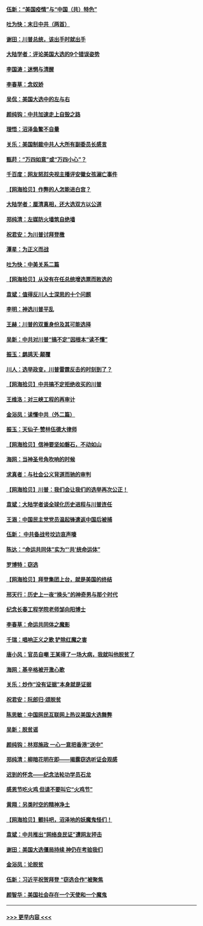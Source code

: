 #### [伍新：“美国疫情”与“中国（共）特色”](../pages/nsc993/n12611463.md?t=12110702) 
#### [吐为快：末日中共（两首）](../pages/nsc993/n12611461.md?t=12110702) 
#### [谢田：川普总统，该出手时就出手](../pages/nsc993/n12610905.md?t=12110702) 
#### [大陆学者：评论美国大选的9个错误姿势](../pages/nsc993/n12609586.md?t=12110702) 
#### [李国涛：迷惘与清醒](../pages/nsc993/n12607532.md?t=12110702) 
#### [李春草：念奴娇](../pages/nsc993/n12607083.md?t=12110702) 
#### [吴侃：美国大选中的左与右](../pages/nsc993/n12607054.md?t=12110702) 
#### [颜纯钩：中共加速走上自毁之路](../pages/nsc993/n12606473.md?t=12110702) 
#### [理悟：沼泽鱼鳖不自量](../pages/nsc993/n12606454.md?t=12110702) 
#### [关乐：美国制裁中共人大所有副委员长感言](../pages/nsc993/n12606442.md?t=12110702) 
#### [甄莳：“万四如意”或“万四小心”？](../pages/nsc993/n12606091.md?t=12110702) 
#### [千百度：网友怒怼央视主播评安徽女孩溺亡事件](../pages/nsc993/n12605370.md?t=12110702) 
#### [【网海拾贝】作弊的人怎能进白宫？](../pages/nsc993/n12603546.md?t=12110702) 
#### [大陆学者：厘清真相，还大选双方以公道](../pages/nsc993/n12603475.md?t=12110702) 
#### [郑纯清：左媒防火墙筑自绝墙](../pages/nsc993/n12602226.md?t=12110702) 
#### [祝君安：为川普讨拜登檄](../pages/nsc993/n12602199.md?t=12110702) 
#### [潭星：为正义而战](../pages/nsc993/n12600926.md?t=12110702) 
#### [吐为快：中美关系二篇](../pages/nsc993/n12600908.md?t=12110702) 
#### [【网海拾贝】从没有在任总统增选票而败选的](../pages/nsc993/n12600435.md?t=12110702) 
#### [袁斌：值得反川人士深思的十个问题](../pages/nsc993/n12600332.md?t=12110702) 
#### [李明：神选川普平乱](../pages/nsc993/n12599751.md?t=12110702) 
#### [王赫：川普的双重身份及其可能选择](../pages/nsc993/n12599723.md?t=12110702) 
#### [吴新：中共对川普“搞不定”因根本“读不懂”](../pages/nsc993/n12599502.md?t=12110702) 
#### [振玉：鹧鸪天‧颠覆](../pages/nsc993/n12599494.md?t=12110702) 
#### [川人：选举政变，川普雷霆反击的时刻到了？](../pages/nsc993/n12599291.md?t=12110702) 
#### [【网海拾贝】中共搞不定拒绝收买的川普](../pages/nsc993/n12598955.md?t=12110702) 
#### [王维洛：对三峡工程的再审计](../pages/nsc993/n12598436.md?t=12110702) 
#### [金浴凤：读懂中共（外二篇）](../pages/nsc993/n12597943.md?t=12110702) 
#### [振玉：天仙子‧赞林伍德大律师](../pages/nsc993/n12597929.md?t=12110702) 
#### [【网海拾贝】信神要坚如磐石，不动如山](../pages/nsc993/n12597901.md?t=12110702) 
#### [海网：当神圣号角吹响的时候](../pages/nsc993/n12595891.md?t=12110702) 
#### [求真者：与社会公义背道而驰的审判](../pages/nsc993/n12595868.md?t=12110702) 
#### [【网海拾贝】川普：我们会让我们的选举再次公正！](../pages/nsc993/n12594930.md?t=12110702) 
#### [袁斌：大陆学者谈全球化历史进程与川普连任](../pages/nsc993/n12594690.md?t=12110702) 
#### [王涵：中国民主党党员温起锋遣返中国后被捕](../pages/nsc993/n12594540.md?t=12110702) 
#### [伍新： 中共备战号坟边哀声嚎](../pages/nsc993/n12593086.md?t=12110702) 
#### [陈达：“命运共同体”实为“‘共’统命运体”](../pages/nsc993/n12590865.md?t=12110702) 
#### [罗博特：窃选](../pages/nsc993/n12590619.md?t=12110702) 
#### [【网海拾贝】拜登集团上台，就是美国的终结](../pages/nsc993/n12589725.md?t=12110702) 
#### [邢天行：历史上一夜“换头”的神奇男与那个时代](../pages/nsc993/n12589424.md?t=12110702) 
#### [纪念长春工程学院老师邹向阳博士](../pages/nsc993/n12585390.md?t=12110702) 
#### [李春草：命运共同体之魔影](../pages/nsc993/n12585026.md?t=12110702) 
#### [千瑞：唱响正义之歌 铲除红魔之害](../pages/nsc993/n12585002.md?t=12110702) 
#### [唐小风：官员自嘲 王某得了一场大病，我就叫他脱贫了](../pages/nsc993/n12584981.md?t=12110702) 
#### [海网：基辛格被开激心歌](../pages/nsc993/n12584946.md?t=12110702) 
#### [关乐：炒作“没有证据”本身就是证据](../pages/nsc993/n12583146.md?t=12110702) 
#### [祝君安：阮郎归‧颂脱贫](../pages/nsc993/n12583119.md?t=12110702) 
#### [陈思敏：中国网民互联网上热议美国大选舞弊](../pages/nsc993/n12582845.md?t=12110702) 
#### [吴新：脱贫谣](../pages/nsc993/n12580839.md?t=12110702) 
#### [颜纯钩：林郑施政 一心一意把香港“送中”](../pages/nsc993/n12580805.md?t=12110702) 
#### [郑纯清：柳暗花明在即——揭露窃选听证会观感](../pages/nsc993/n12580795.md?t=12110702) 
#### [迟到的怀念——纪念法轮功学员石龙](../pages/nsc993/n12580245.md?t=12110702) 
#### [感恩节吃火鸡  但请不要叫它“火鸡节”](../pages/nsc993/n12580252.md?t=12110702) 
#### [黄翔：另类时空的精神净土](../pages/nsc993/n12578638.md?t=12110702) 
#### [【网海拾贝】颤抖吧，沼泽地的妖魔鬼怪们！](../pages/nsc993/n12578552.md?t=12110702) 
#### [袁斌：中共推出“网络良民证”遭网友抨击](../pages/nsc993/n12578511.md?t=12110702) 
#### [谢田：美国大选僵局持续 神仍在考验我们](../pages/nsc993/n12577432.md?t=12110702) 
#### [金浴凤：论脱贫](../pages/nsc993/n12576386.md?t=12110702) 
#### [伍新：习近平祝贺拜登 “窃选合作”被聚焦](../pages/nsc993/n12576358.md?t=12110702) 
#### [颜智华：美国社会存在一个天使和一个魔鬼](../pages/nsc993/n12574299.md?t=12110702) 

----
#### [ >>> 更早内容 <<< ](../indexes/nsc993-earlier.md)
